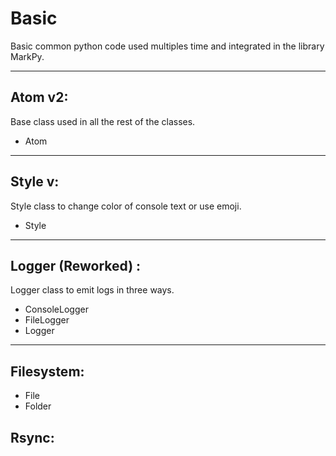 # Basic
Basic common python code used multiples time and integrated in the library MarkPy.

___
## Atom v2:
Base class used in all the rest of the classes.
* Atom
___
## Style v:
Style class to change color of console text or use emoji.
* Style

___
## Logger (Reworked) :
Logger class to emit logs in three ways.

* ConsoleLogger
* FileLogger
* Logger
___
## Filesystem:

* File
* Folder

## Rsync:
